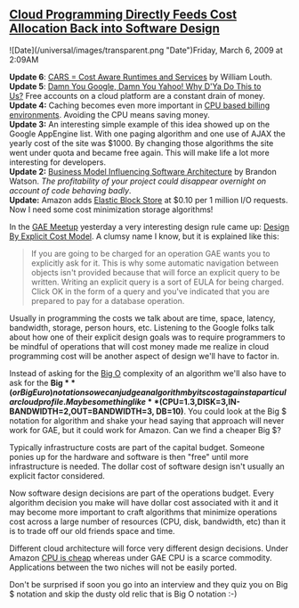 ## [Cloud Programming Directly Feeds Cost Allocation Back into Software Design](/blog/2009/3/6/cloud-programming-directly-feeds-cost-allocation-back-into-s.html)

<div class="journal-entry-tag journal-entry-tag-post-title"><span class="posted-on">![Date](/universal/images/transparent.png "Date")Friday, March 6, 2009 at 2:09AM</span></div>

<div class="body">

**Update 6**: [CARS = Cost Aware Runtimes and Services](https://williamlouth.wordpress.com/2010/10/04/cars-cost-aware-runtimes-and-services/) by William Louth.  
**Update 5**: [Damn You Google, Damn You Yahoo! Why D'Ya Do This to Us?](http://search.sys-con.com/node/991015) Free accounts on a cloud platform are a constant drain of money.  
**Update 4:** Caching becomes even more important in [CPU based billing environments](http://www.snipe.net/2009/02/some-notes-on-moving-to-mosso/). Avoiding the CPU means saving money.  
**Update 3:** An interesting simple example of this idea showed up on the Google AppEngine list. With one paging algorithm and one use of AJAX the yearly cost of the site was $1000\. By changing those algorithms the site went under quota and became free again. This will make life a lot more interesting for developers.  
**Update 2:** [Business Model Influencing Software Architecture](http://www.manyniches.com/cloudcomputing/business-model-influencing-software-architecture/) by Brandon Watson. _The profitability of your project could disappear overnight on account of code behaving badly_.  
**Update:** Amazon adds [Elastic Block Store](http://www.allthingsdistributed.com/2008/08/amazon_ebs_elastic_block_store.html) at $0.10 per 1 million I/O requests. Now I need some cost minimization storage algorithms!  

In the [GAE Meetup](http://web.meetup.com/116/) yesterday a very interesting design rule came up: [Design By Explicit Cost Model](http://highscalability.com/how-i-learned-stop-worrying-and-love-using-lot-disk-space-scale). A clumsy name I know, but it is explained like this:

> If you are going to be charged for an operation GAE wants you to explicitly ask for it. This is why some automatic navigation between objects isn't provided because that will force an explicit query to be written. Writing an explicit query is a sort of EULA for being charged. Click OK in the form of a query and you've indicated that you are prepared to pay for a database operation.

Usually in programming the costs we talk about are time, space, latency, bandwidth, storage, person hours, etc. Listening to the Google folks talk about how one of their explicit design goals was to require programmers to be mindful of operations that will cost money made me realize in cloud programming cost will be another aspect of design we'll have to factor in.  

Instead of asking for the [Big O](http://en.wikipedia.org/wiki/Big_O_notation) complexity of an algorithm we'll also have to ask for the **Big $** (or Big Euro) notation so we can judge an algorithm by its cost against a particular cloud profile. Maybe something like **$(CPU=1.3,DISK=3,IN-BANDWIDTH=2,OUT=BANDWIDTH=3, DB=10)**. You could look at the Big $ notation for algorithm and shake your head saying that approach will never work for GAE, but it could work for Amazon. Can we find a cheaper Big $? 

Typically infrastructure costs are part of the capital budget. Someone ponies up for the hardware and software is then "free" until more infrastructure is needed. The dollar cost of software design isn't usually an explicit factor considered.  

Now software design decisions are part of the operations budget. Every algorithm decision you make will have dollar cost associated with it and it may become more important to craft algorithms that minimize operations cost across a large number of resources (CPU, disk, bandwidth, etc) than it is to trade off our old friends space and time.  

Different cloud architecture will force very different design decisions. Under Amazon [CPU is cheap](http://highscalability.com/strategy-cloud-computing-systematically-drive-load-cpu) whereas under GAE CPU is a scarce commodity. Applications between the two niches will not be easily ported.  

Don't be surprised if soon you go into an interview and they quiz you on Big $ notation and skip the dusty old relic that is Big O notation :-)

</div>